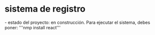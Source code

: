 <h1>sistema de registro</h1>
- estado del proyecto: en construcción.
Para ejecutar el sistema, debes poner:
'''nmp install react'''
